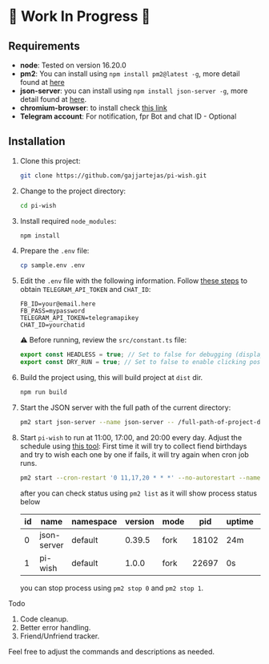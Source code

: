 # 🚧 Work In Progress 🚧

## Requirements

- **node**: Tested on version 16.20.0
- **pm2**: You can install using `npm install pm2@latest -g`, more detail found at [here](https://pm2.keymetrics.io/docs/usage/quick-start/)
- **json-server**: you can install using `npm install json-server -g`, more detail found at [here](https://github.com/typicode/json-server).
- **chromium-browser**: to install check [this link](https://stackoverflow.com/a/65497048/1644194)
- **Telegram account**: For notification, fpr Bot and chat ID - Optional

## Installation

1. Clone this project:

   ```sh
   git clone https://github.com/gajjartejas/pi-wish.git
   ```

2. Change to the project directory:

   ```sh
   cd pi-wish
   ```

3. Install required `node_modules`:

   ```sh
   npm install
   ```

4. Prepare the `.env` file:

   ```sh
   cp sample.env .env
   ```

5. Edit the `.env` file with the following information. Follow [these steps](https://gist.github.com/zapisnicar/247d53f8e3980f6013a221d8c7459dc3) to obtain `TELEGRAM_API_TOKEN` and `CHAT_ID`:

   ```plaintext
   FB_ID=your@email.here
   FB_PASS=mypassword
   TELEGRAM_API_TOKEN=telegramapikey
   CHAT_ID=yourchatid
   ```

   ⚠️ Before running, review the `src/constant.ts` file:

   ```typescript
   export const HEADLESS = true; // Set to false for debugging (displays browser)
   export const DRY_RUN = true; // Set to false to enable clicking post button, true means it won't post to users timeline.
   ```

6. Build the project using, this will build project at `dist` dir.

   ```sh
   npm run build
   ```

7. Start the JSON server with the full path of the current directory:

   ```sh
   pm2 start json-server --name json-server -- /full-path-of-project-dir/db.json
   ```

8. Start `pi-wish` to run at 11:00, 17:00, and 20:00 every day. Adjust the schedule using [this tool](https://www.freeformatter.com/cron-expression-generator-quartz.html):
   First time it will try to collect fiend birthdays and try to wish each one by one if fails, it will try again when cron job runs.

   ```sh
   pm2 start --cron-restart '0 11,17,20 * * *' --no-autorestart --name pi-wish dist/index.js
   ```

   after you can check status using `pm2 list` as it will show process status below

   | id  | name        | namespace | version | mode | pid   | uptime | ↺   | status | cpu | mem    | user  | watching |
   | --- | ----------- | --------- | ------- | ---- | ----- | ------ | --- | ------ | --- | ------ | ----- | -------- |
   | 0   | json-server | default   | 0.39.5  | fork | 18102 | 24m    | 0   | online | 0%  | 52.2mb | tejas | disabled |
   | 1   | pi-wish     | default   | 1.0.0   | fork | 22697 | 0s     | 0   | online | 0%  | 19.9mb | tejas | disabled |

   you can stop process using `pm2 stop 0` and `pm2 stop 1`.

Todo

1.  Code cleanup.
2.  Better error handling.
3.  Friend/Unfriend tracker.

Feel free to adjust the commands and descriptions as needed.

